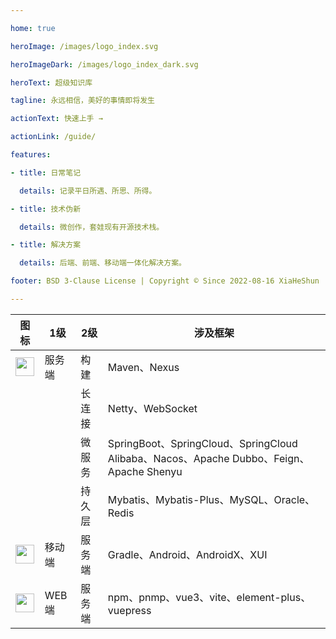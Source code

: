 ```yaml
---

home: true

heroImage: /images/logo_index.svg

heroImageDark: /images/logo_index_dark.svg

heroText: 超级知识库

tagline: 永远相信，美好的事情即将发生

actionText: 快速上手 →

actionLink: /guide/

features:

- title: 日常笔记

  details: 记录平日所遇、所思、所得。

- title: 技术伪新

  details: 微创作，套娃现有开源技术栈。

- title: 解决方案

  details: 后端、前端、移动端一体化解决方案。

footer: BSD 3-Clause License | Copyright © Since 2022-08-16 XiaHeShun

---
```


| 图标                                                                                | 1级     | 2级        | 涉及框架                                                                              |
|-----------------------------------------------------------------------------------|--------|-----------|-----------------------------------------------------------------------------------|
| <img src="https://proxx.oss-cn-beijing.aliyuncs.com/icon/java.svg" width="30">    | 服务端    | 构建        | Maven、Nexus                                                                       |
|                                                                                   |        | 长连接       | Netty、WebSocket                                                                   |
|                                                                                   |        | 微服务       | SpringBoot、SpringCloud、SpringCloud Alibaba、Nacos、Apache Dubbo、Feign、Apache Shenyu |
|                                                                                   |        | 持久层       | Mybatis、Mybatis-Plus、MySQL、Oracle、Redis                                           |
| <img src="https://proxx.oss-cn-beijing.aliyuncs.com/icon/android.svg" width="30"> | 移动端    | 服务端       | Gradle、Android、AndroidX、XUI                                                       |
| <img src="https://proxx.oss-cn-beijing.aliyuncs.com/icon/vue.svg" width="30">     | WEB端   | 服务端       | npm、pnmp、vue3、vite、element-plus、vuepress                                          |




